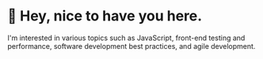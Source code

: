 # 👋  Hey, nice to have you here.

I'm interested in various topics such as JavaScript, front-end testing and performance, software development best practices, and agile development.
